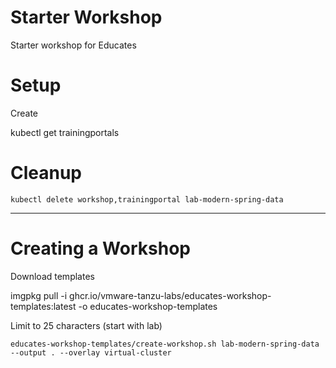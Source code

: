 Starter Workshop
================

Starter workshop for Educates

# Setup


Create 

kubectl get trainingportals


# Cleanup


```shell
kubectl delete workshop,trainingportal lab-modern-spring-data

```
---------------------

# Creating a Workshop


Download templates

imgpkg pull -i ghcr.io/vmware-tanzu-labs/educates-workshop-templates:latest -o educates-workshop-templates

Limit to 25 characters (start with lab)

```shell
educates-workshop-templates/create-workshop.sh lab-modern-spring-data --output . --overlay virtual-cluster
```
